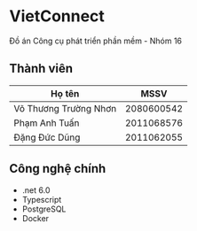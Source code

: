 # VietConnect

Đồ án Công cụ phát triển phần mềm - Nhóm 16

## Thành viên

| Họ tên                | MSSV       |
| --------------------- | ---------- |
| Võ Thương Trường Nhơn | 2080600542 |
| Phạm Anh Tuấn         | 2011068576 |
| Đặng Đức Dũng         | 2011062055 |

## Công nghệ chính

- .net 6.0
- Typescript
- PostgreSQL
- Docker
